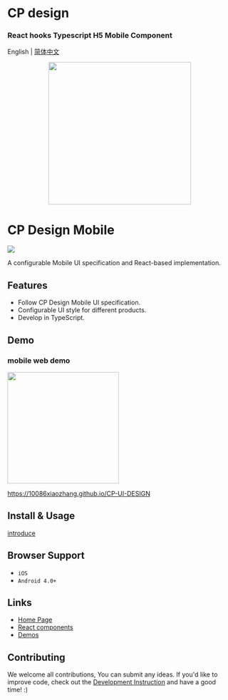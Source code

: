 # CP design

### React hooks Typescript H5 Mobile Component

English | [简体中文](./README.zh-CN.md)

<p align="center">
  <a href="https://10086xiaozhang.github.io/CP-UI-DESIGN">
    <img width="320" src="https://zos.alipayobjects.com/rmsportal/wIjMDnsrDoPPcIV.png">
  </a>
</p>

# CP Design Mobile

[![](https://img.shields.io/travis/ant-design/ant-design-mobile.svg?style=flat-square)](https://10086xiaozhang.github.io/CP-UI-DESIGN)

A configurable Mobile UI specification and React-based implementation.

## Features

- Follow CP Design Mobile UI specification.
- Configurable UI style for different products.
- Develop in TypeScript.

## Demo

### mobile web demo

<img width="250" src="https://zos.alipayobjects.com/rmsportal/dLMGiKuyFLBfYfm.png" />

https://10086xiaozhang.github.io/CP-UI-DESIGN

## Install & Usage

[introduce](docs/react/introduce.en-US.md#安装)

## Browser Support

- `iOS`
- `Android 4.0+`

## Links

- [Home Page](https://10086xiaozhang.github.io/CP-UI-DESIGN)
- [React components](https://10086xiaozhang.github.io/CP-UI-DESIGN)
- [Demos](https://10086xiaozhang.github.io/CP-UI-DESIGN)

## Contributing

We welcome all contributions, You can submit any ideas. If you'd like to improve code, check out the [Development Instruction](https://10086xiaozhang.github.io/CP-UI-DESIGN) and have a good time! :)

